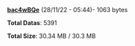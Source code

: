 [**bac4wBQe**](/data/bac4wBQe.txt) (28/11/22 - 05:44)- 1063 bytes

**Total Datas**: 5391

**Total Size**: 30.34 MB / 30.3 MB